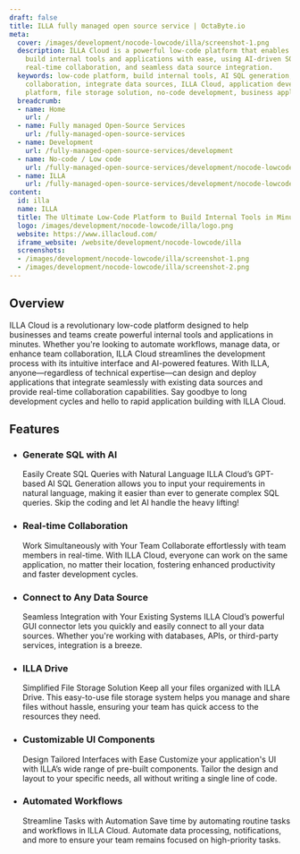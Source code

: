```yaml
---
draft: false
title: ILLA fully managed open source service | OctaByte.io
meta:
  cover: /images/development/nocode-lowcode/illa/screenshot-1.png
  description: ILLA Cloud is a powerful low-code platform that enables you to quickly
    build internal tools and applications with ease, using AI-driven SQL generation,
    real-time collaboration, and seamless data source integration.
  keywords: low-code platform, build internal tools, AI SQL generation, real-time
    collaboration, integrate data sources, ILLA Cloud, application development, easy-to-use
    platform, file storage solution, no-code development, business applications
  breadcrumb:
  - name: Home
    url: /
  - name: Fully managed Open-Source Services
    url: /fully-managed-open-source-services
  - name: Development
    url: /fully-managed-open-source-services/development
  - name: No-code / Low code
    url: /fully-managed-open-source-services/development/nocode-lowcode
  - name: ILLA
    url: /fully-managed-open-source-services/development/nocode-lowcode/illa
content:
  id: illa
  name: ILLA
  title: The Ultimate Low-Code Platform to Build Internal Tools in Minutes
  logo: /images/development/nocode-lowcode/illa/logo.png
  website: https://www.illacloud.com/
  iframe_website: /website/development/nocode-lowcode/illa
  screenshots:
  - /images/development/nocode-lowcode/illa/screenshot-1.png
  - /images/development/nocode-lowcode/illa/screenshot-2.png
---
```


## Overview

ILLA Cloud is a revolutionary low-code platform designed to help businesses and teams create powerful internal tools and applications in minutes. Whether you're looking to automate workflows, manage data, or enhance team collaboration, ILLA Cloud streamlines the development process with its intuitive interface and AI-powered features. With ILLA, anyone—regardless of technical expertise—can design and deploy applications that integrate seamlessly with existing data sources and provide real-time collaboration capabilities. Say goodbye to long development cycles and hello to rapid application building with ILLA Cloud.

## Features

- ### Generate SQL with AI

  Easily Create SQL Queries with Natural Language ILLA Cloud’s GPT-based AI SQL Generation allows you to input your requirements in natural language, making it easier than ever to generate complex SQL queries. Skip the coding and let AI handle the heavy lifting!

- ### Real-time Collaboration

  Work Simultaneously with Your Team Collaborate effortlessly with team members in real-time. With ILLA Cloud, everyone can work on the same application, no matter their location, fostering enhanced productivity and faster development cycles.

- ### Connect to Any Data Source

  Seamless Integration with Your Existing Systems ILLA Cloud’s powerful GUI connector lets you quickly and easily connect to all your data sources. Whether you're working with databases, APIs, or third-party services, integration is a breeze.

- ### ILLA Drive

  Simplified File Storage Solution Keep all your files organized with ILLA Drive. This easy-to-use file storage system helps you manage and share files without hassle, ensuring your team has quick access to the resources they need.

- ### Customizable UI Components

  Design Tailored Interfaces with Ease Customize your application's UI with ILLA’s wide range of pre-built components. Tailor the design and layout to your specific needs, all without writing a single line of code.

- ### Automated Workflows

  Streamline Tasks with Automation Save time by automating routine tasks and workflows in ILLA Cloud. Automate data processing, notifications, and more to ensure your team remains focused on high-priority tasks.